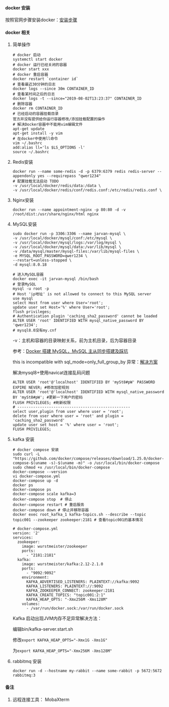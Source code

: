 #### docker 安装

按照官网步骤安装docker：[安装步骤]( https://docs.docker.com/install/linux/docker-ce/centos/ )

#### docker 相关

1. 简单操作

   ```shell
   # docker 启动
   systemctl start docker
   # docker 运行已经关闭的容器
   docker start xxx
   # docker 重启容器
   docker restart `container id`
   # 查看最近30分钟的日志
   docker logs --since 30m CONTAINER_ID
   # 查看某时间之后的日志
   docker logs -t --since="2019-08-02T13:23:37" CONTAINER_ID
   # 删除容器
   docker rm CONTAINER_ID
   # 已经启动的容器挂载目录
   官方并没有提供给你运行容器修改/添加挂载配置的操作
   # 解决Docker容器中不能用vim编辑文件
   apt-get update
   apt-get install -y vim
   # 在docker中使用ll命令
   vim ~/.bashrc
   add:alias ll='ls $LS_OPTIONS -l'
   source ~/.bashrc
   ```

2. Redis安装

   ```SHELL
   docker run --name some-redis -d -p 6379:6379 redis redis-server --appendonly yes --requirepass "qwer1234"
   # 配置挂载无法启动 TODO 
   -v /usr/local/docker/redis/data:/data \
   -v /usr/local/docker/redis/conf/redis.conf:/etc/redis/redis.conf \
   ```

3. Nginx安装

   ```shell
   docker run --name appointment-nginx -p 80:80 -d -v /root/dist:/usr/share/nginx/html nginx
   ```

4. MySQL安装

   ```shell
   sudo docker run -p 3306:3306 --name jarvan-mysql \
   -v /usr/local/docker/mysql/conf:/etc/mysql \
   -v /usr/local/docker/mysql/logs:/var/log/mysql \
   -v /usr/local/docker/mysql/data:/var/lib/mysql \
   -v /data/mysql/master/mysql-files:/var/lib/mysql-files \
   -e MYSQL_ROOT_PASSWORD=qwer1234 \
   --restart=unless-stopped \
   -d mysql:8.0.18
   
   # 进入MySQL容器
   docker exec -it jarvan-mysql /bin/bash
   # 登录MySQL
   mysql -u root -p
   # Host 'ip地址' is not allowed to connect to this MySQL server
   use mysql
   select Host from user where User='root';
   update user set Host='%' where User='root';
   flush privileges;
   # Authentication plugin 'caching_sha2_password' cannot be loaded
   ALTER USER 'root' IDENTIFIED WITH mysql_native_password BY 'qwer1234';
   # mysql8.0没有my.cnf
   ```

    -v：主机和容器的目录映射关系，前为主机目录，后为容器目录 

   参考：[Docker 搭建 MySQL，MySQL 主从同步搭建及踩坑](https://blog.csdn.net/qq_37143673/article/details/94723044)

   this is incompatible with sql_mode=only_full_group_by 异常：[解决方案](https://blog.csdn.net/qq_42175986/article/details/82384160)

   解决mysql8+使用navicat连接乱码问题

   ```shell
   ALTER USER 'root'@'localhost' IDENTIFIED BY 'mySt8#pW' PASSWORD EXPIRE NEVER; #修改加密规则 
   ALTER USER 'root'@'localhost' IDENTIFIED WITH mysql_native_password BY 'mySt8#pW'; #更新一下用户的密码 
   FLUSH PRIVILEGES; #刷新权限 
   # --------------------------------------------------
   select user,plugin from user where user = 'root';
   delete from user where user = 'root' and plugin = 'caching_sha2_password'
   update user set host = '%' where user = 'root';
   FLUSH PRIVILEGES;
   ```

5. kafka 安装

   ```shell
   # docker compose 安装
   sudo curl -L "https://github.com/docker/compose/releases/download/1.25.0/docker-compose-$(uname -s)-$(uname -m)" -o /usr/local/bin/docker-compose
   sudo chmod +x /usr/local/bin/docker-compose
   docker-compose --version
   vi docker-compose.yml
   docker-compose up -d
   docker ps
   docker-compose ps
   docker-compose scale kafka=3
   docker-compose stop  # 停止
   docker-compose restart # 重启服务
   docker-compose down # 停止并移除容器
   docker exec root_kafka_1 kafka-topics.sh --describe --topic topic001 --zookeeper zookeeper:2181 # 查看topic001的基本情况
   ```

   ```shell
   # docker-compose.yml
   version: '2'
   services:
     zookeeper:
       image: wurstmeister/zookeeper
       ports:
         - "2181:2181"
     kafka:
       image: wurstmeister/kafka:2.12-2.1.0
       ports:
         - "9092:9092"
       environment:
         KAFKA_ADVERTISED_LISTENERS: PLAINTEXT://kafka:9092
         KAFKA_LISTENERS: PLAINTEXT://:9092
         KAFKA_ZOOKEEPER_CONNECT: zookeeper:2181
         KAFKA_CREATE_TOPICS: "topic001:2:1"
         KAFKA_HEAP_OPTS: "-Xmx256M -Xms128M"
       volumes:
         - /var/run/docker.sock:/var/run/docker.sock
   ```

   Kafka 启动出现JVM内存不足异常解决方法：

   编辑bin/kafka-server.start.sh

   修改`export KAFKA_HEAP_OPTS="-Xmx1G -Xms1G"`

   为`export KAFKA_HEAP_OPTS="-Xmx256M -Xms128M"`

6. rabbitmq 安装

   ```shell
   docker run -d --hostname my-rabbit --name some-rabbit -p 5672:5672 rabbitmq:3
   ```


#### 备注

1. 远程连接工具： MobaXterm
